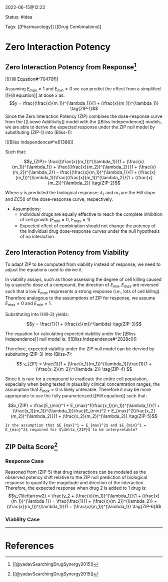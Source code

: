 2022-06-15@12:22

Status: #idea

Tags: [[Pharmacology]] [[Drug Combinations]]

# Zero Interaction Potency
## Zero Interaction Potency from Response[^1]
![[Hill Equation#^70470f]]

Assuming $E_{max}=1$ and $E_{min}=0$ we can predict the effect from a simplified [[Hill equation]] at dose $x$ as:
$$y = \frac{(\frac{x}{m_1})^{\lambda_1}}{1 + (\frac{x}{m_1})^{\lambda_1}}  \tag{ZIP-1}$$ 
Since the Zero Interaction Potency (ZIP) combines the dose-response curve from the [[Loewe Additivity]] model with the [[Bliss Independence]] models, we are able to derive the expected response under the ZIP null model by substituting (ZIP-1) into (Bliss-1):

![[Bliss Independence#^e61386]]

Such that:

$$y_{ZIP}= \frac{(\frac{x}{m_1})^{\lambda_1}}{1 + (\frac{x}{m_1})^{\lambda_1}} + \frac{(\frac{x}{m_2})^{\lambda_2}}{1 + (\frac{x}{m_2})^{\lambda_2}} - \frac{(\frac{x}{m_1})^{\lambda_1}}{1 + (\frac{x}{m_1})^{\lambda_1}}\frac{(\frac{x}{m_1})^{\lambda_2}}{1 + (\frac{x}{m_2})^{\lambda_2}} \tag{ZIP-2}$$ 

Where $y$ is predicted the biological response; $\lambda_1$ and $m_1$ are the Hill slope and $EC50$ of the dose-response curve, respectively.

- Assumptions:
	- Individual drugs are equally effective to reach the complete inhibition of cell growth ($E_{min}=0$, $E_{max}=1$)
	- Expected effect of combination should not change the potency of the individual drug dose-response curves under the null hypothesis of no interaction

## Zero Interaction Potency from Viability
To adapt ZIP to be computed from viability instead of response, we need to adjust the equations used to derive it.

In viability assays, such as those assessing the degree of cell killing caused by a specific dose of a compound, the direction of $E_{min}, E_{max}$ are reversed such that a low $E_{max}$ respresents a strong response (i.e., lots of cell killing). Therefore analagous to the assumptions of ZIP for response, we assume $E_{max}=0$ and $E_{min}=1$. 

Substituting into (Hill-3) yields:

$$y = \frac{1}{1 + (\frac{x}{m})^\lambda} \tag{ZIP-3}$$

The equation for calculating expected viability under the [[Bliss Independence]] null model is:
![[Bliss Independence#^2828c0]]

Therefore, expected viability under the ZIP null model can be dervied by subsituting (ZIP-3) into (Bliss-7):

$$ v_{ZIP} = \frac{1}{1 + (\frac{x_1}{m_1})^{\lambda_1}}\frac{1}{1 + (\frac{x_2}{m_2})^{\lambda_2}} \tag{ZIP-4} $$

Since it is rare for a compound to eradicate the entire cell population, especially when being tested in plausibly clinical concentration ranges, the assumption that $E_{max} = 0$ is likely untenable. Therefore it may be more appropriate to use the fully parameterized [[Hill equation]] such that:

$$v_{ZIP} = \frac{E_{min}^1 + E_{max}^1(\frac{x_1}{m_1})^{\lambda_1}}{1 + (\frac{x_1}{m_1})^{\lambda_1}}\frac{E_{min}^2 + E_{max}^2(\frac{x_2}{m_2})^{\lambda_2}}{1 + (\frac{x_2}{m_2})^{\lambda_2}} \tag{ZIP-5}$$

```ad-question
Is the assumption that $E_{max}^1 = E_{max}^2$ and $E_{min}^1 = E_{min}^2$ required for $\delta_{ZIP}$ to be interpretable? 
```

## ZIP Delta Score[^1]
### Response Case

Reasoned from (ZIP-5) that drug interactions can be modeled as the observed potency shift relative to the ZIP null prediction of biological response to quantify the magnitude and direction of the interaction. Therefore, the expected response when drug 2 is added to 1 drug is:
$$y_{1\leftarrow2} = \frac{y_2 + (\frac{x}{m_1})^{\lambda_1}}{1 + (\frac{x}{m_1})^{\lambda_1}} = \frac{\frac{1}{1 + (\frac{x}{m_2})^{\lambda_2}} + (\frac{x}{m_1})^{\lambda_1}}{1 + (\frac{x}{m_1})^{\lambda_1}} \tag{ZIP-6}$$



### Viability Case



---
# References
[^1]: [[@yadavSearchingDrugSynergy2015]]
